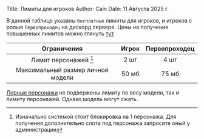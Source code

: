 Title: Лимиты для игроков
Author: Cain
Date: 11 Августа 2025 г.

В данной таблице указаны `бесплатные` лимиты для игроков, и игроков с ролью `Первопроходец` на дискорд сервере.
Цены на получение повышенных лимитов можно глянуть [тут](/donate)

|Ограничения                           |Игрок|Первопроходец|
|:------------------------------------:|:---:|:-----------:|
|Лимит персонажей [^1]                 |2 шт |4  шт        |
|Максимальный размер личной модели     |50 мб|75 мб        |

[Лорные персонажи](/lore_char) не подвержены лимиту по весу модели, так и лимиту персонажей. Однако модель могут сжать.

[^1]: Изначально системой стоит блокировка на 1 персонажа. Для получения дополнительно слота под персонажа запросите оный у администрации
